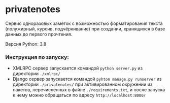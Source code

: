 # privatenotes
Сервис одноразовых заметок с возможностью форматирования текста (полужирный, курсив, подчёркивание) при создании, хранящихся в базе данных до первого прочтения.

Версия Python: 3.8

### Инструкция по запуску:
* XMLRPC сервер запускается командой `python server.py` из директории `./xmlrpc/`
* Django сервер запускается командой `pyhton manage.py runserver` из директории `./privatenotes/` при активированном окружении из пакетов, перечисленных в файле `./requirements.txt`, и после запуска к нему можно обращаться по адресу `http://localhost:8000/`
